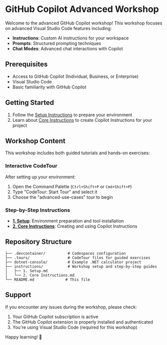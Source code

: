 # GitHub Copilot Advanced Workshop

Welcome to the advanced GitHub Copilot workshop! This workshop focuses on advanced Visual Studio Code features including:

- **Instructions**: Custom AI instructions for your workspace
- **Prompts**: Structured prompting techniques
- **Chat Modes**: Advanced chat interactions with Copilot

## Prerequisites

- Access to GitHub Copilot (Individual, Business, or Enterprise)
- Visual Studio Code
- Basic familiarity with GitHub Copilot

## Getting Started

1. Follow the [Setup Instructions](instructions/1.%20Setup.md) to prepare your environment
2. Learn about [Core Instructions](instructions/2.%20Core%20Instructions.md) to create Copilot Instructions for your project

## Workshop Content

This workshop includes both guided tutorials and hands-on exercises:

### Interactive CodeTour
After setting up your environment:
1. Open the Command Palette (`Ctrl+Shift+P` or `Cmd+Shift+P`)
2. Type "CodeTour: Start Tour" and select it
3. Choose the "advanced-use-cases" tour to begin

### Step-by-Step Instructions
- **[1. Setup](instructions/1.%20Setup.md)**: Environment preparation and tool installation
- **[2. Core Instructions](instructions/2.%20Core%20Instructions.md)**: Creating and using Copilot Instructions

## Repository Structure

```
├── .devcontainer/          # Codespaces configuration
├── .tours/                 # CodeTour files for guided exercises
├── dotnet-console/         # Example .NET calculator project
├── instructions/           # Workshop setup and step-by-step guides
│   ├── 1. Setup.md
│   └── 2. Core Instructions.md
└── README.md              # This file
```

## Support

If you encounter any issues during the workshop, please check:
1. Your GitHub Copilot subscription is active
2. The GitHub Copilot extension is properly installed and authenticated
3. You're using Visual Studio Code (required for this workshop)

Happy learning! 🚀